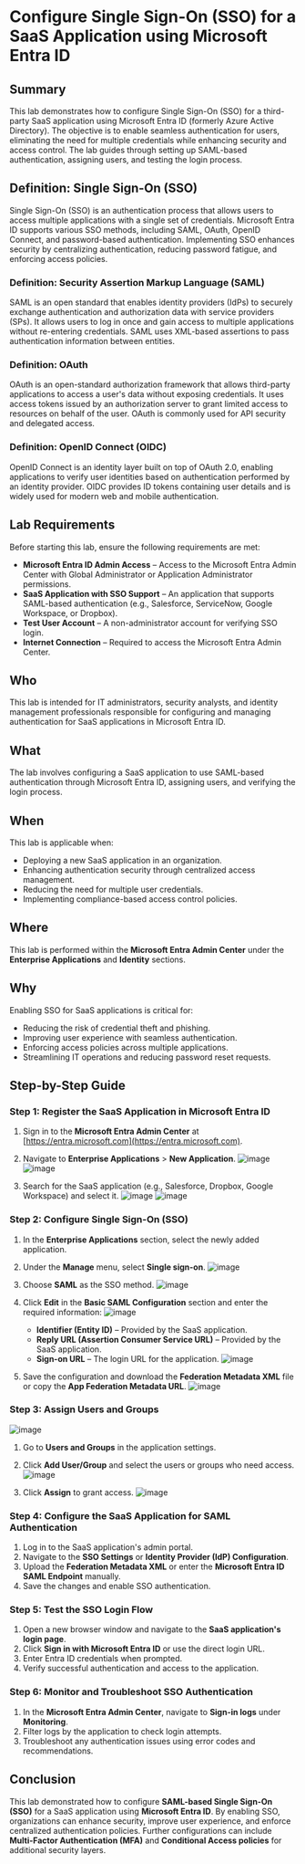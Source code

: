 # Configure Single Sign-On (SSO) for a SaaS Application using Microsoft Entra ID

## Summary
This lab demonstrates how to configure Single Sign-On (SSO) for a third-party SaaS application using Microsoft Entra ID (formerly Azure Active Directory). The objective is to enable seamless authentication for users, eliminating the need for multiple credentials while enhancing security and access control. The lab guides through setting up SAML-based authentication, assigning users, and testing the login process.

## Definition: Single Sign-On (SSO)
Single Sign-On (SSO) is an authentication process that allows users to access multiple applications with a single set of credentials. Microsoft Entra ID supports various SSO methods, including SAML, OAuth, OpenID Connect, and password-based authentication. Implementing SSO enhances security by centralizing authentication, reducing password fatigue, and enforcing access policies.

### Definition: Security Assertion Markup Language (SAML)
SAML is an open standard that enables identity providers (IdPs) to securely exchange authentication and authorization data with service providers (SPs). It allows users to log in once and gain access to multiple applications without re-entering credentials. SAML uses XML-based assertions to pass authentication information between entities.

### Definition: OAuth
OAuth is an open-standard authorization framework that allows third-party applications to access a user's data without exposing credentials. It uses access tokens issued by an authorization server to grant limited access to resources on behalf of the user. OAuth is commonly used for API security and delegated access.

### Definition: OpenID Connect (OIDC)
OpenID Connect is an identity layer built on top of OAuth 2.0, enabling applications to verify user identities based on authentication performed by an identity provider. OIDC provides ID tokens containing user details and is widely used for modern web and mobile authentication.

## Lab Requirements
Before starting this lab, ensure the following requirements are met:

- **Microsoft Entra ID Admin Access** – Access to the Microsoft Entra Admin Center with Global Administrator or Application Administrator permissions.
- **SaaS Application with SSO Support** – An application that supports SAML-based authentication (e.g., Salesforce, ServiceNow, Google Workspace, or Dropbox).
- **Test User Account** – A non-administrator account for verifying SSO login.
- **Internet Connection** – Required to access the Microsoft Entra Admin Center.

## Who
This lab is intended for IT administrators, security analysts, and identity management professionals responsible for configuring and managing authentication for SaaS applications in Microsoft Entra ID.

## What
The lab involves configuring a SaaS application to use SAML-based authentication through Microsoft Entra ID, assigning users, and verifying the login process.

## When
This lab is applicable when:

- Deploying a new SaaS application in an organization.
- Enhancing authentication security through centralized access management.
- Reducing the need for multiple user credentials.
- Implementing compliance-based access control policies.

## Where
This lab is performed within the **Microsoft Entra Admin Center** under the **Enterprise Applications** and **Identity** sections.

## Why
Enabling SSO for SaaS applications is critical for:

- Reducing the risk of credential theft and phishing.
- Improving user experience with seamless authentication.
- Enforcing access policies across multiple applications.
- Streamlining IT operations and reducing password reset requests.

## Step-by-Step Guide

### Step 1: Register the SaaS Application in Microsoft Entra ID
1. Sign in to the **Microsoft Entra Admin Center** at [https://entra.microsoft.com](https://entra.microsoft.com).
2. Navigate to **Enterprise Applications** > **New Application**.
![image](https://github.com/user-attachments/assets/d95efa8d-7641-4f5a-b59a-b2e80a78886e)
![image](https://github.com/user-attachments/assets/c4412b64-2a59-4799-a5f9-fbd240c80acf)

3. Search for the SaaS application (e.g., Salesforce, Dropbox, Google Workspace) and select it.
![image](https://github.com/user-attachments/assets/25440004-f9c5-41f4-af1f-8888d6d8215a)
![image](https://github.com/user-attachments/assets/f0cab8f4-a771-4b7b-9a11-8cf74d49a308)

### Step 2: Configure Single Sign-On (SSO)
1. In the **Enterprise Applications** section, select the newly added application.
2. Under the **Manage** menu, select **Single sign-on**.
![image](https://github.com/user-attachments/assets/82df5c1a-da58-4796-b67b-86c7270ad110)

3. Choose **SAML** as the SSO method.
![image](https://github.com/user-attachments/assets/1f17faf3-648b-4fa2-a697-cac87b8bbd36)

4. Click **Edit** in the **Basic SAML Configuration** section and enter the required information:
![image](https://github.com/user-attachments/assets/07c2f8fc-43ae-431c-93d5-3362f63319bc)

    - **Identifier (Entity ID)** – Provided by the SaaS application.
   - **Reply URL (Assertion Consumer Service URL)** – Provided by the SaaS application.
   - **Sign-on URL** – The login URL for the application.
![image](https://github.com/user-attachments/assets/6ffb9402-340c-4ad4-82dd-21811f350566)

6. Save the configuration and download the **Federation Metadata XML** file or copy the **App Federation Metadata URL**.
![image](https://github.com/user-attachments/assets/585f47ea-e04b-407c-a03e-df6e91adb04a)

### Step 3: Assign Users and Groups
![image](https://github.com/user-attachments/assets/e9f8cb23-57b0-4ef3-aaeb-4211b1ba33c3)

1. Go to **Users and Groups** in the application settings.
2. Click **Add User/Group** and select the users or groups who need access.
![image](https://github.com/user-attachments/assets/bf36e5cc-1ed5-4a43-8895-923ba2d26f6d)

3. Click **Assign** to grant access.
![image](https://github.com/user-attachments/assets/42cedbf7-0237-42c1-bdfe-c3aa712f9f8a)

### Step 4: Configure the SaaS Application for SAML Authentication
1. Log in to the SaaS application's admin portal.
2. Navigate to the **SSO Settings** or **Identity Provider (IdP) Configuration**.
3. Upload the **Federation Metadata XML** or enter the **Microsoft Entra ID SAML Endpoint** manually.
4. Save the changes and enable SSO authentication.

### Step 5: Test the SSO Login Flow
1. Open a new browser window and navigate to the **SaaS application's login page**.
2. Click **Sign in with Microsoft Entra ID** or use the direct login URL.
3. Enter Entra ID credentials when prompted.
4. Verify successful authentication and access to the application.

### Step 6: Monitor and Troubleshoot SSO Authentication
1. In the **Microsoft Entra Admin Center**, navigate to **Sign-in logs** under **Monitoring**.
2. Filter logs by the application to check login attempts.
3. Troubleshoot any authentication issues using error codes and recommendations.

## Conclusion
This lab demonstrated how to configure **SAML-based Single Sign-On (SSO)** for a SaaS application using **Microsoft Entra ID**. By enabling SSO, organizations can enhance security, improve user experience, and enforce centralized authentication policies. Further configurations can include **Multi-Factor Authentication (MFA)** and **Conditional Access policies** for additional security layers.

